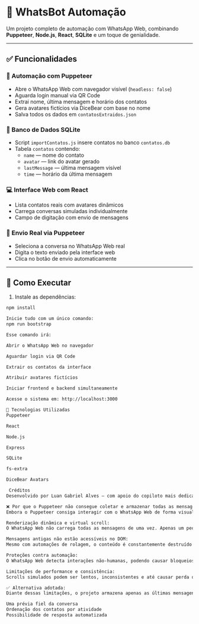 # 💬 WhatsBot Automação

Um projeto completo de automação com WhatsApp Web, combinando **Puppeteer**, **Node.js**, **React**, **SQLite** e um toque de genialidade.

---

## ✅ Funcionalidades

### 📸 Automação com Puppeteer
- Abre o WhatsApp Web com navegador visível (`headless: false`)
- Aguarda login manual via QR Code
- Extrai nome, última mensagem e horário dos contatos
- Gera avatares fictícios via DiceBear com base no nome
- Salva todos os dados em `contatosExtraidos.json`

### 💾 Banco de Dados SQLite
- Script `importContatos.js` insere contatos no banco `contatos.db`
- Tabela `contatos` contendo:
  - `name` — nome do contato
  - `avatar` — link do avatar gerado
  - `lastMessage` — última mensagem visível
  - `time` — horário da última mensagem

### 💻 Interface Web com React
- Lista contatos reais com avatares dinâmicos
- Carrega conversas simuladas individualmente
- Campo de digitação com envio de mensagens

### 🤖 Envio Real via Puppeteer
- Seleciona a conversa no WhatsApp Web real
- Digita o texto enviado pela interface web
- Clica no botão de envio automaticamente

---

## 🚀 Como Executar

1. Instale as dependências:

```bash
npm install

Inicie tudo com um único comando:
npm run bootstrap

Esse comando irá:

Abrir o WhatsApp Web no navegador

Aguardar login via QR Code

Extrair os contatos da interface

Atribuir avatares fictícios

Iniciar frontend e backend simultaneamente

Acesse o sistema em: http://localhost:3000

🧪 Tecnologias Utilizadas
Puppeteer

React

Node.js

Express

SQLite

fs-extra

DiceBear Avatars

 Créditos
Desenvolvido por Luan Gabriel Alves — com apoio do copiloto mais dedicado da internet 😎

❌ Por que o Puppeteer não consegue coletar e armazenar todas as mensagens de um contato no WhatsApp Web?
Embora o Puppeteer consiga interagir com o WhatsApp Web de forma visual e automatizada, a coleta completa e confiável do histórico de mensagens de uma conversa enfrenta limitações técnicas importantes:

Renderização dinâmica e virtual scroll:
O WhatsApp Web não carrega todas as mensagens de uma vez. Apenas um pequeno trecho do histórico é exibido no DOM por vez.

Mensagens antigas não estão acessíveis no DOM:
Mesmo com automações de rolagem, o conteúdo é constantemente destruído e reconstruído pela aplicação.

Proteções contra automação:
O WhatsApp Web detecta interações não-humanas, podendo causar bloqueios de sessão ou travamentos.

Limitações de performance e consistência:
Scrolls simulados podem ser lentos, inconsistentes e até causar perda de mensagens.

✅ Alternativa adotada:
Diante dessas limitações, o projeto armazena apenas as últimas mensagens visíveis no preview dos contatos (nome, último texto e horário), garantindo:

Uma prévia fiel da conversa
Ordenação dos contatos por atividade
Possibilidade de resposta automatizada